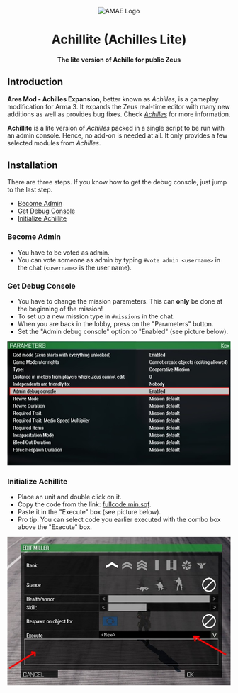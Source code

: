 <p align="center">
    <img src="https://github.com/ArmaAchilles/AresModAchillesExpansion/blob/master/Pictures/logo/achilles_logo_whiteBackground.png" width="140" alt="AMAE Logo">
    <h1 align="center">Achillite (Achilles Lite)</h1>
    <h4 align="center">The lite version of Achille for public Zeus</h4>
</p>

## Introduction

**Ares Mod - Achilles Expansion**, better known as _Achilles_, is a gameplay modification for Arma 3. It expands the Zeus real-time editor with many new additions as well as provides bug fixes.
Check [_Achilles_](https://github.com/ArmaAchilles/AresModAchillesExpansion) for more information.

**Achillite** is a lite version of _Achilles_ packed in a single script to be run with an admin console. Hence, no add-on is needed at all. It only provides a few selected modules from _Achilles_.

## Installation
There are three steps. If you know how to get the debug console, just jump to the last step.
- [Become Admin](https://github.com/ArmaAchilles/AchillesLite/blob/master/README.md/#become-admin)
- [Get Debug Console](https://github.com/ArmaAchilles/AchillesLite/blob/master/README.md/#get-debug-console)
- [Initialize Achillite](https://github.com/ArmaAchilles/AchillesLite/blob/master/README.md/#initialize-achillite)
### Become Admin
- You have to be voted as admin.
- You can vote someone as admin by typing `#vote admin <username>` in the chat (`<username>` is the user name).
### Get Debug Console
- You have to change the mission parameters. This can **only** be done at the beginning of the mission!
- To set up a new mission type in `#missions` in the chat.
- When you are back in the lobby, press on the "Parameters" button.
- Set the "Admin debug console" option to "Enabled" (see picture below).

![](https://github.com/ArmaAchilles/AchillesLite/blob/master/pictures/MissionParams.jpg?raw=true)
### Initialize Achillite
- Place an unit and double click on it.
- Copy the code from the link: [fullcode.min.sqf](
https://raw.githubusercontent.com/ArmaAchilles/AchillesLite/master/fullcode.min.sqf).
- Paste it in the "Execute" box (see picture below).
- Pro tip: You can select code you earlier executed with the combo box above the "Execute" box.

![](https://github.com/ArmaAchilles/AchillesLite/blob/master/pictures/AchilliteInit.jpg?raw=true)
